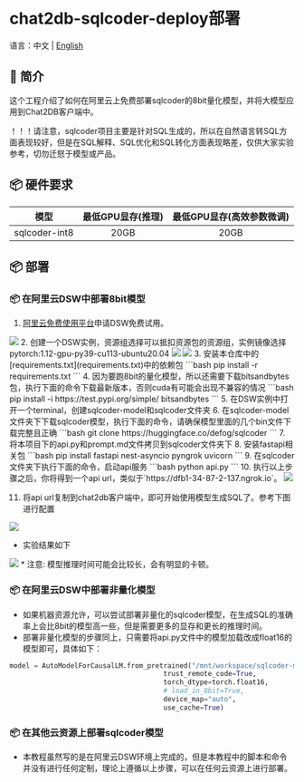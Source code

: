# chat2db-sqlcoder-deploy部署

语言：中文  | [English](README.md)

## 📖 简介
这个工程介绍了如何在阿里云上免费部署sqlcoder的8bit量化模型，并将大模型应用到Chat2DB客户端中。

！！！请注意，sqlcoder项目主要是针对SQL生成的，所以在自然语言转SQL方面表现较好，但是在SQL解释、SQL优化和SQL转化方面表现略差，仅供大家实验参考，切勿迁怒于模型或产品。

## 📦 硬件要求
|      模型       | 最低GPU显存(推理) | 最低GPU显存(高效参数微调) |
|:-------------:|:-----------:|:---------------:|
| sqlcoder-int8 |    20GB     |      20GB       |


## 📦 部署
### 📦 在阿里云DSW中部署8bit模型
1. [阿里云免费使用平台](https://free.aliyun.com/)申请DSW免费试用。
<img src="https://alidocs.oss-cn-zhangjiakou.aliyuncs.com/res/4j6OJdYA60Y7n3p8/img/e5141c12-0279-451b-9e47-5125a5a34731.png?x-oss-process=image/resize,w_1280,m_lfit,limit_1">
2. 创建一个DSW实例，资源组选择可以抵扣资源包的资源组，实例镜像选择pytorch:1.12-gpu-py39-cu113-ubuntu20.04
<img src="https://alidocs.oss-cn-zhangjiakou.aliyuncs.com/res/4j6OJdYA60Y7n3p8/img/d5ed7234-afb3-49de-a2a2-db6aa0424efa.png?x-oss-process=image/resize,w_1280,m_lfit,limit_1">
<img src="https://alidocs.oss-cn-zhangjiakou.aliyuncs.com/res/4j6OJdYA60Y7n3p8/img/26c3961f-967d-4b11-8a81-4b037c833344.png?x-oss-process=image/resize,w_1280,m_lfit,limit_1">
3. 安装本仓库中的[requirements.txt](requirements.txt)中的依赖包
```bash
pip install -r requirements.txt
```
4. 因为要跑8bit的量化模型，所以还需要下载bitsandbytes包，执行下面的命令下载最新版本，否则cuda有可能会出现不兼容的情况
```bash
pip install -i https://test.pypi.org/simple/ bitsandbytes
```
5. 在DSW实例中打开一个terminal，创建sqlcoder-model和sqlcoder文件夹
6. 在sqlcoder-model文件夹下下载sqlcoder模型，执行下面的命令，请确保模型里面的几个bin文件下载完整且正确
```bash
git clone https://huggingface.co/defog/sqlcoder
```
7. 将本项目下的api.py和prompt.md文件拷贝到sqlcoder文件夹下
8. 安装fastapi相关包
```bash
pip install fastapi nest-asyncio pyngrok uvicorn
```
9. 在sqlcoder文件夹下执行下面的命令，启动api服务
```bash
python api.py
```
10. 执行以上步骤之后，你将得到一个api url，类似于`https://dfb1-34-87-2-137.ngrok.io`。
<img src="https://alidocs.oss-cn-zhangjiakou.aliyuncs.com/res/4j6OJdYA60Y7n3p8/img/086b2121-19d3-4bff-a188-91e51d0c208d.png?x-oss-process=image/resize,w_1280,m_lfit,limit_1">

11. 将api url复制到chat2db客户端中，即可开始使用模型生成SQL了。参考下图进行配置
<img src="https://alidocs.oss-cn-zhangjiakou.aliyuncs.com/res/4j6OJdYA60Y7n3p8/img/ca844185-2744-49e0-ab75-245e19b872d6.png?x-oss-process=image/resize,w_640,m_lfit,limit_1">

- 实验结果如下
<img src="https://alidocs.oss-cn-zhangjiakou.aliyuncs.com/res/4j6OJdYA60Y7n3p8/img/d3f319f6-2612-4352-ab46-99ff92dace63.png?x-oss-process=image/resize,w_1280,m_lfit,limit_1">
* 注意: 模型推理时间可能会比较长，会有明显的卡顿。

### 📦 在阿里云DSW中部署非量化模型
* 如果机器资源允许，可以尝试部署非量化的sqlcoder模型，在生成SQL的准确率上会比8bit的模型高一些，但是需要更多的显存和更长的推理时间。
* 部署非量化模型的步骤同上，只需要将api.py文件中的模型加载改成float16的模型即可，具体如下：
```python
model = AutoModelForCausalLM.from_pretrained("/mnt/workspace/sqlcoder-model/sqlcoder",
                                      trust_remote_code=True,
                                      torch_dtype=torch.float16,
                                      # load_in_8bit=True,
                                      device_map="auto",
                                      use_cache=True)
```

### 📦 在其他云资源上部署sqlcoder模型
* 本教程虽然写的是在阿里云DSW环境上完成的，但是本教程中的脚本和命令并没有进行任何定制，理论上遵循以上步骤，可以在任何云资源上进行部署。
